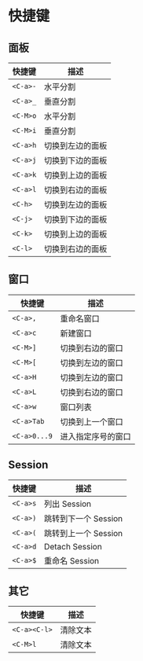 # 快捷键

## 面板

| 快捷键   | 描述             | 
| -------- | ---------------- | 
| `<C-a>-` | 水平分割         |
| `<C-a>_` | 垂直分割         |
| `<C-M>o` | 水平分割         |
| `<C-M>i` | 垂直分割         |
| `<C-a>h` | 切换到左边的面板 |
| `<C-a>j` | 切换到下边的面板 |
| `<C-a>k` | 切换到上边的面板 |
| `<C-a>l` | 切换到右边的面板 |
| `<C-h>`  | 切换到左边的面板 |
| `<C-j>`  | 切换到下边的面板 |
| `<C-k>`  | 切换到上边的面板 |
| `<C-l>`  | 切换到右边的面板 |

## 窗口

| 快捷键       | 描述               |
| ------------ | ------------------ |
| `<C-a>,`     | 重命名窗口         |
| `<C-a>c`     | 新建窗口           |
| `<C-M>]`     | 切换到右边的窗口   |
| `<C-M>[`     | 切换到左边的窗口   |
| `<C-a>H`     | 切换到左边的窗口   |
| `<C-a>L`     | 切换到右边的窗口   |
| `<C-a>w`     | 窗口列表           |
| `<C-a>Tab`   | 切换到上一个窗口   |
| `<C-a>0...9` | 进入指定序号的窗口 |

## Session

| 快捷键   | 描述                 |     
| -------- | -------------------- | 
| `<C-a>s` | 列出 Session         |
| `<C-a>)` | 跳转到下一个 Session |
| `<C-a>(` | 跳转到上一个 Session |
| `<C-a>d` | Detach Session       |
| `<C-a>$` | 重命名 Session       |

## 其它

| 快捷键       | 描述     | 
| ------------ | -------- | 
| `<C-a><C-l>` | 清除文本 |
| `<C-M>l`     | 清除文本 |
